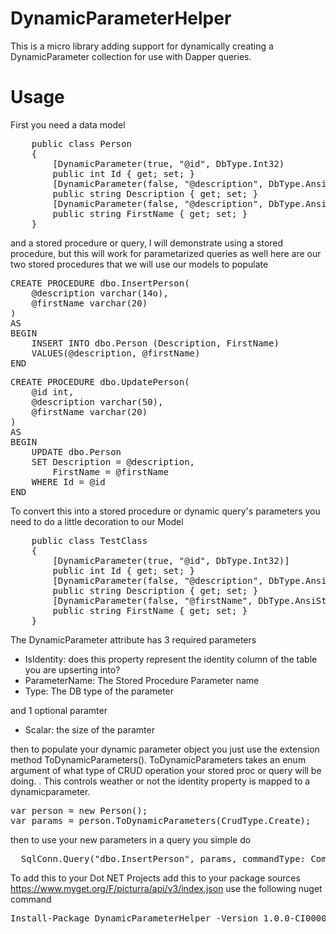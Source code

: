 # DynamicParameterHelper
This is a micro library adding support for dynamically creating a DynamicParameter collection for use with Dapper queries. 

# Usage
First you need a data model 
<pre>
    public class Person
    {
        [DynamicParameter(true, "@id", DbType.Int32)
        public int Id { get; set; }
        [DynamicParameter(false, "@description", DbType.AnsiString, Scalar = 140)
        public string Description { get; set; }
        [DynamicParameter(false, "@description", DbType.AnsiString, Scalar = 20)
        public string FirstName { get; set; }
    }
</pre>

and a stored procedure or query, I will demonstrate using a stored procedure, but this will work for parametarized queries as well
here are our two stored procedures that we will use our models to populate
<pre>
CREATE PROCEDURE dbo.InsertPerson(
    @description varchar(14o),
    @firstName varchar(20)
)
AS
BEGIN
    INSERT INTO dbo.Person (Description, FirstName)
    VALUES(@description, @firstName)
END
</pre>

<pre>
CREATE PROCEDURE dbo.UpdatePerson(
    @id int,
    @description varchar(50),
    @firstName varchar(20)
)
AS
BEGIN
    UPDATE dbo.Person
    SET Description = @description,
        FirstName = @firstName
    WHERE Id = @id
END
</pre>

To convert this into a stored procedure or dynamic query's parameters you need to do a little decoration to our Model

<pre>
    public class TestClass
    {
        [DynamicParameter(true, "@id", DbType.Int32)]
        public int Id { get; set; }
        [DynamicParameter(false, "@description", DbType.AnsiString, Scalar = 140)]
        public string Description { get; set; }
        [DynamicParameter(false, "@firstName", DbType.AnsiString, Scalar = 20)]
        public string FirstName { get; set; }
    }
</pre>

The DynamicParameter attribute has 3 required parameters 
<ul>
  <li>IsIdentity: does this property represent the identity column of the table you are upserting into?</li>
  <li>ParameterName: The Stored Procedure Parameter name</li>
  <li>Type: The DB type of the parameter</li>
</ul>
and 1 optional paramter
<ul>
<li>Scalar: the size of the paramter</li>
</ul>

then to populate your dynamic parameter object you just use the extension method ToDynamicParameters().
ToDynamicParameters takes an enum argument of what type of CRUD operation your stored proc or query will be doing. .
This controls weather or not the identity property is mapped to a dynamicparameter.

<pre>
var person = new Person();
var params = person.ToDynamicParameters(CrudType.Create);
</pre>

then to use your new parameters in a query you simple do

<pre>
  SqlConn.Query("dbo.InsertPerson", params, commandType: CommandType.StoredProcedure);
</pre>

To add this to your Dot NET Projects 
add this to your package sources
https://www.myget.org/F/picturra/api/v3/index.json
use the following nuget command
<pre>
Install-Package DynamicParameterHelper -Version 1.0.0-CI00001
</pre>

